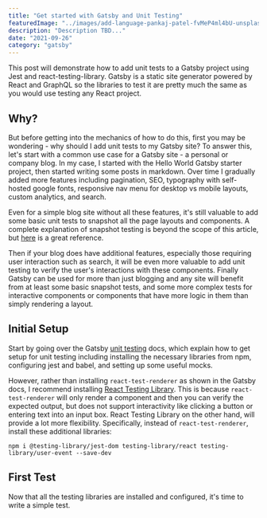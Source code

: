 ```yaml
---
title: "Get started with Gatsby and Unit Testing"
featuredImage: "../images/add-language-pankaj-patel-fvMeP4ml4bU-unsplash.jpg"
description: "Description TBD..."
date: "2021-09-26"
category: "gatsby"
---
```


This post will demonstrate how to add unit tests to a Gatsby project using Jest and react-testing-library. Gatsby is a static site generator powered by React and GraphQL so the libraries to test it are pretty much the same as you would use testing any React project.

## Why?

But before getting into the mechanics of how to do this, first you may be wondering - why should I add unit tests to my Gatsby site? To answer this, let's start with a common use case for a Gatsby site - a personal or company blog. In my case, I started with the Hello World Gatsby starter project, then started writing some posts in markdown. Over time I gradually added more features including pagination, SEO, typography with self-hosted google fonts, responsive nav menu for desktop vs mobile layouts, custom analytics, and search.

Even for a simple blog site without all these features, it's still valuable to add some basic unit tests to snapshot all the page layouts and components. A complete explanation of snapshot testing is beyond the scope of this article, but [here](TBD) is a great reference.

Then if your blog does have additional features, especially those requiring user interaction such as search, it will be even more valuable to add unit testing to verify the user's interactions with these components. Finally Gatsby can be used for more than just blogging and any site will benefit from at least some basic snapshot tests, and some more complex tests for interactive components or components that have more logic in them than simply rendering a layout.

## Initial Setup

Start by going over the Gatsby [unit testing](https://www.gatsbyjs.com/docs/how-to/testing/unit-testing/) docs, which explain how to get setup for unit testing including installing the necessary libraries from npm, configuring jest and babel, and setting up some useful mocks.

However, rather than installing `react-test-renderer` as shown in the Gatsby docs, I recommend installing [React Testing Library](https://testing-library.com/docs/react-testing-library/intro/). This is because `react-test-renderer` will only render a component and then you can verify the expected output, but does not support interactivity like clicking a button or entering text into an input box. React Testing Library on the other hand, will provide a lot more flexibility. Specifically, instead of `react-test-renderer`, install these additional libraries:

```
npm i @testing-library/jest-dom testing-library/react testing-library/user-event --save-dev
```

## First Test

Now that all the testing libraries are installed and configured, it's time to write a simple test.